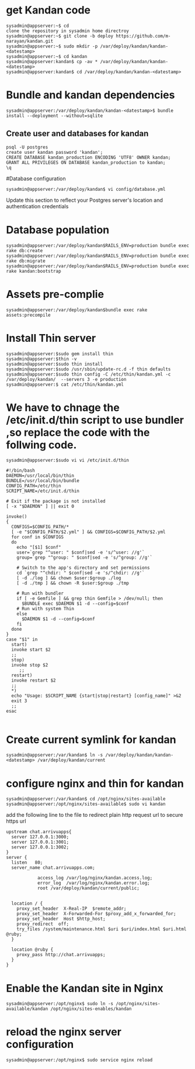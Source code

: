 # get Kandan code

```
sysadmin@appserver:~$ cd
clone the repository in sysadmin home directroy
sysadmin@appserver:~$ git clone -b deploy https://github.com/m-narayan/kandan.git
sysadmin@appserver:~$ sudo mkdir -p /var/deploy/kandan/kandan-<datestamp>
sysadmin@appserver:~$ cd kandan
sysadmin@appserver:kandan$ cp -av * /var/deploy/kandan/kandan-<datestamp>
sysadmin@appserver:kandan$ cd /var/deploy/kandan/kandan-<datestamp>
```

# Bundle and kandan dependencies

```
sysadmin@appserver:/var/deploy/kandan/kandan-<datestamp>$ bundle install --deployment --without=sqlite
```

## Create user and databases for kandan

```
psql -U postgres
create user kandan password 'kandan';
CREATE DATABASE kandan_production ENCODING 'UTF8' OWNER kandan;
GRANT ALL PRIVILEGES ON DATABASE kandan_production to kandan;
\q
```

#Database configuration

```
sysadmin@appserver:/var/deploy/kandan$ vi config/database.yml
```
Update this section to reflect your Postgres server's location and authentication credentials

# Database population

```
sysadmin@appserver:/var/deploy/kandan$RAILS_ENV=production bundle exec rake db:create 
sysadmin@appserver:/var/deploy/kandan$RAILS_ENV=production bundle exec rake db:migrate 
sysadmin@appserver:/var/deploy/kandan$RAILS_ENV=production bundle exec rake kandan:bootstrap
```

# Assets pre-complie

```
sysadmin@appserver:/var/deploy/kandan$bundle exec rake assets:precompile
```
# Install Thin server
```
sysadmin@appserver:$sudo gem install thin
sysadmin@appserver:$thin -v
sysadmin@appserver:$sudo thin install
sysadmin@appserver:$sudo /usr/sbin/update-rc.d -f thin defaults
sysadmin@appserver:$sudo thin config -C /etc/thin/kandan.yml -c /var/deploy/kandan/  --servers 3 -e production
sysadmin@appserver:$ cat /etc/thin/kandan.yml

```
# We have to chnage the /etc/init.d/thin script to use bundler ,so replace the code with the follwing code.
```
sysadmin@appserver:$sudo vi vi /etc/init.d/thin

#!/bin/bash
DAEMON=/usr/local/bin/thin
BUNDLE=/usr/local/bin/bundle
CONFIG_PATH=/etc/thin
SCRIPT_NAME=/etc/init.d/thin

# Exit if the package is not installed
[ -x "$DAEMON" ] || exit 0

invoke()
{
  CONFIGS=$CONFIG_PATH/*
  [ -e "$CONFIG_PATH/$2.yml" ] && CONFIGS=$CONFIG_PATH/$2.yml
  for conf in $CONFIGS
  do
    echo "[$1] $conf"
    user=`grep "^user: " $conf|sed -e 's/^user: //g'`
    group=`grep "^group: " $conf|sed -e 's/^group: //g'`

    # Switch to the app's directory and set permissions
    cd `grep "^chdir: " $conf|sed -e 's/^chdir: //g'`
    [ -d ./log ] && chown $user:$group ./log
    [ -d ./tmp ] && chown -R $user:$group ./tmp

    # Run with bundler
    if [ -e Gemfile ] && grep thin Gemfile > /dev/null; then
      $BUNDLE exec $DAEMON $1 -d --config=$conf
    # Run with system Thin
    else
      $DAEMON $1 -d --config=$conf
    fi
  done
}
case "$1" in
  start)
  invoke start $2
  ;;
  stop)
  invoke stop $2
     ;;
  restart)
  invoke restart $2
  ;;
  *)
  echo "Usage: $SCRIPT_NAME {start|stop|restart} [config_name]" >&2
  exit 3
  ;;
esac
                                       
```
# Create current symlink for kandan
```
sysadmin@appserver:/var/kandan$ ln -s /var/deploy/kandan/kandan-<datestamp> /var/deploy/kandan/current

```
# configure nginx and thin for kandan
```
sysadmin@appserver:/var/kandan$ cd /opt/nginx/sites-available
sysadmin@appserver:/opt/nginx/sites-available$ sudo vi kandan 
```

add the following line to the file to redirect plain http request url to secure https url

```
upstream chat.arrivuapps{
  server 127.0.0.1:3000;
  server 127.0.0.1:3001;
  server 127.0.0.1:3002;
}
server {
  listen   80;
  server_name chat.arrivuapps.com;

            access_log /var/log/nginx/kandan.access.log;
            error_log  /var/log/nginx/kandan.error.log;
            root /var/deploy/kandan/current/public;


  location / {
    proxy_set_header  X-Real-IP  $remote_addr;
    proxy_set_header  X-Forwarded-For $proxy_add_x_forwarded_for;
    proxy_set_header  Host $http_host;
    proxy_redirect  off;
    try_files /system/maintenance.html $uri $uri/index.html $uri.html @ruby;
  }

  location @ruby {
    proxy_pass http://chat.arrivuapps;
  }
}
```
# Enable the Kandan site in Nginx

```
sysadmin@appserver:/opt/nginx$ sudo ln -s /opt/nginx/sites-available/kandan /opt/nginx/sites-enables/kandan
```

# reload the nginx server configuration

```
sysadmin@appserver:/opt/nginx$ sudo service nginx reload 
```